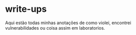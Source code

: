 # write-ups
Aqui estão todas minhas anotações de como violei, encontrei vulnerabilidades ou coisa assim em laboratorios.
